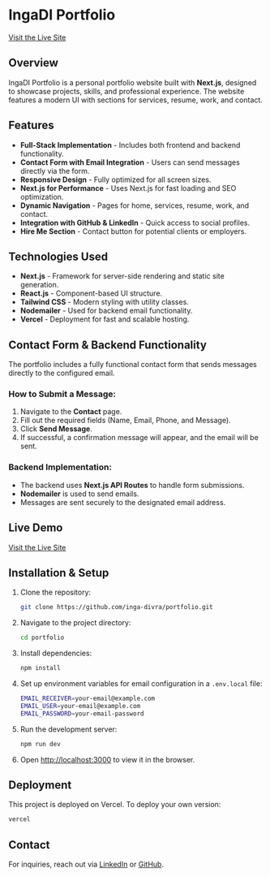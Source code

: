 # IngaDI Portfolio

[Visit the Live Site](https://ingadi-portfolio.vercel.app/)

## Overview

IngaDI Portfolio is a personal portfolio website built with **Next.js**, designed to showcase projects, skills, and professional experience. The website features a modern UI with sections for services, resume, work, and contact.

## Features

- **Full-Stack Implementation** - Includes both frontend and backend functionality.
- **Contact Form with Email Integration** - Users can send messages directly via the form.
- **Responsive Design** - Fully optimized for all screen sizes.
- **Next.js for Performance** - Uses Next.js for fast loading and SEO optimization.
- **Dynamic Navigation** - Pages for home, services, resume, work, and contact.
- **Integration with GitHub & LinkedIn** - Quick access to social profiles.
- **Hire Me Section** - Contact button for potential clients or employers.

## Technologies Used

- **Next.js** - Framework for server-side rendering and static site generation.
- **React.js** - Component-based UI structure.
- **Tailwind CSS** - Modern styling with utility classes.
- **Nodemailer** - Used for backend email functionality.
- **Vercel** - Deployment for fast and scalable hosting.

## Contact Form & Backend Functionality

The portfolio includes a fully functional contact form that sends messages directly to the configured email.

### How to Submit a Message:

1. Navigate to the **Contact** page.
2. Fill out the required fields (Name, Email, Phone, and Message).
3. Click **Send Message**.
4. If successful, a confirmation message will appear, and the email will be sent.

### Backend Implementation:

- The backend uses **Next.js API Routes** to handle form submissions.
- **Nodemailer** is used to send emails.
- Messages are sent securely to the designated email address.

## Live Demo

[Visit the Live Site](https://ingadi-portfolio.vercel.app/)

## Installation & Setup

1. Clone the repository:
   ```sh
   git clone https://github.com/inga-divra/portfolio.git
   ```
2. Navigate to the project directory:
   ```sh
   cd portfolio
   ```
3. Install dependencies:
   ```sh
   npm install
   ```
4. Set up environment variables for email configuration in a `.env.local` file:
   ```sh
   EMAIL_RECEIVER=your-email@example.com
   EMAIL_USER=your-email@example.com
   EMAIL_PASSWORD=your-email-password
   ```
5. Run the development server:
   ```sh
   npm run dev
   ```
6. Open [http://localhost:3000](http://localhost:3000) to view it in the browser.

## Deployment

This project is deployed on Vercel. To deploy your own version:

```sh
vercel
```

## Contact

For inquiries, reach out via [LinkedIn](https://www.linkedin.com/in/inga-divra-b15532219/) or [GitHub](https://github.com/inga-divra).
